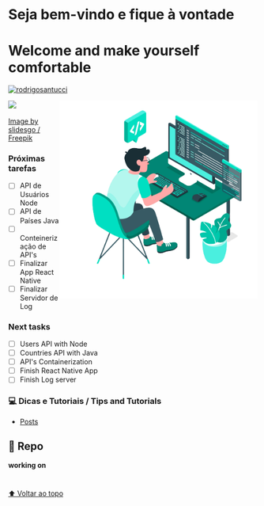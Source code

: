  # Seja bem-vindo e fique à vontade
 # Welcome and make yourself comfortable



[![rodrigosantucci](https://github-readme-stats.vercel.app/api/top-langs/?username=rodrigosantucci&hide=html&layout=compact&theme=tokyonight)](https://github.com/rodrigosantucci/)






 <a href="https://www.linkedin.com/in/rodrigosantucci" alt="Linkedin">
  <img src="https://img.shields.io/badge/-Linkedin-0e76a8?style=for-the-badge&logo=Linkedin&logoColor=white&link=https://www.linkedin.com/in/rodrigosantucci" /></a>


<img src="564654.png" min-width="400px" max-width="400px" width="400px" align="right" alt="">

<a href="http://www.freepik.com" align="right" alt="teste">Image by slidesgo / Freepik</a>

### Próximas tarefas

- [ ] API de Usuários Node 
- [ ] API de Países Java 
- [ ] Conteinerização de API's 
- [ ] Finalizar App React Native
- [ ] Finalizar Servidor de Log

### Next tasks

- [ ] Users API with Node
- [ ] Countries API with Java
- [ ] API's Containerization 
- [ ] Finish React Native App
- [ ] Finish Log server

### 💻 Dicas e Tutoriais / Tips and Tutorials
* <a href="https://rodrigosantucci.github.io/posts/">Posts</a>



## 🚀 Repo
 **working on**


#



[⬆ Voltar ao topo](#nome-do-projeto)<br>
